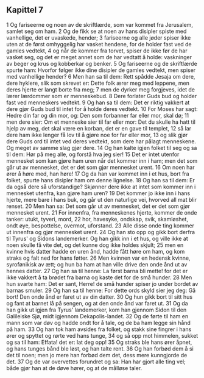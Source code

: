 ## Kapittel 7

1 Og fariseerne og noen av de skriftlærde, som var kommet fra Jerusalem, samlet seg om ham.
2 Og de fikk se at noen av hans disipler spiste med vanhellige, det er uvaskede, hender;
3 fariseerne og alle jøder spiser ikke uten at de først omhyggelig har vasket hendene, for de holder fast ved de gamles vedtekt,
4 og når de kommer fra torvet, spiser de ikke før de har vasket seg, og det er meget annet som de har vedtatt å holde: vaskninger av beger og krus og kobberkar og benker.
5 Og fariseerne og de skriftlærde spurte ham: Hvorfor følger ikke dine disipler de gamles vedtekt, men spiser med vanhellige hender?
6 Men han sa til dem: Rett spådde Jesaja om dere, dere hyklere, slik som skrevet er: Dette folk ærer meg med leppene, men deres hjerte er langt borte fra meg;
7 men de dyrker meg forgjeves, idet de lærer lærdommer som er menneskebud.
8 Dere forlater Guds bud og holder fast ved menneskers vedtekt.
9 Og han sa til dem: Det er riktig vakkert at dere gjør Guds bud til intet for å holde deres vedtekt.
10 For Moses har sagt: Hedre din far og din mor, og: Den som forbanner far eller mor, skal dø;
11 men dere sier: Om et menneske sier til far eller mor: Det du skulle ha hatt til hjelp av meg, det skal være en korban, det er en gave til templet,
12 så lar dere ham ikke lenger få lov til å gjøre noe for far eller mor,
13 og slik gjør dere Guds ord til intet ved deres vedtekt, som dere har pålagt menneskene. Og meget av samme slag gjør dere.
14 Og han kalte igjen folket til seg og sa til dem: Hør på meg alle, og forstå hva jeg sier!
15 Det er intet utenfor mennesket som kan gjøre ham uren når det kommer inn i ham; men det som går ut av mennesket, det er det som gjør mennesket urent.
16 Om noen har ører å høre med, han høre!
17 Og da han var kommet inn i et hus, bort fra folket, spurte hans disipler ham om denne lignelse.
18 Og han sa til dem: Er da også dere så uforstandige? Skjønner dere ikke at intet som kommer inn i mennesket utenfra, kan gjøre ham uren?
19 Det kommer jo ikke inn i hans hjerte, mere bare i hans buk, og går ut den naturlige vei, hvorved all mat blir renset.
20 Men han sa: Det som går ut av mennesket, det er det som gjør mennesket urent.
21 For innenfra, fra menneskenes hjerte, kommer de onde tanker: utukt, tyveri, mord,
22 hor, havesyke, ondskap, svik, skamløshet, ondt øye, bespottelse, overmot, uforstand.
23 Alle disse onde ting kommer ut innenfra og gjør mennesket urent.
24 Og han sto opp og gikk bort derfra til Tyrus' og Sidons landemerker. Og han gikk inn i et hus, og ville ikke at noen skulle få vite det, og det kunne dog ikke holdes skjult;
25 men en kvinne hvis datter hadde en uren ånd, hadde fått høre om ham, og kom straks og falt ned for hans føtter.
26 Men kvinnen var en hedensk kvinne, syrofønikisk av ætt; og hun ba ham at han ville drive den onde ånd ut av hennes datter.
27 Og han sa til henne: La først barna bli mette! for det er ikke vakkert å ta brødet fra barna og kaste det for de små hunder.
28 Men hun svarte ham: Det er sant, Herre! de små hunder spiser jo under bordet av barnas smuler.
29 Og han sa til henne: For dette ords skyld sier jeg deg: Gå bort! Den onde ånd er faret ut av din datter.
30 Og hun gikk bort til sitt hus og fant at barnet lå på sengen, og at den onde ånd var faret ut.
31 Og da han gikk ut igjen fra Tyrus' landemerker, kom han gjennom Sidon til den Galileiske Sjø, midt igjennom Dekapolis-landet.
32 Og de førte til ham en mann som var døv og hadde ondt for å tale, og de ba ham legge sin hånd på ham.
33 Og han tok ham avsides fra folket, og stakk sine fingrer i hans ører og spyttet og rørte ved hans tunge,
34 og så opp mot himmelen, sukket og sa til ham: Effata! det er: lat deg opp!
35 Og straks ble hans ører åpnet, og hans tunges bånd ble løst, og han talte rent.
36 Og han forbød dem å si det til noen; men jo mere han forbød dem det, dess mere kunngjorde de det.
37 Og de var overvettes forundret og sa: Han har gjort alle ting vel; både gjør han at de døve hører, og at de målløse taler.
